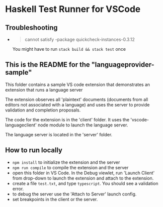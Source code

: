 # Haskell Test Runner for VSCode

## Troubleshooting

* > cannot satisfy -package quickcheck-instances-0.3.12

    You might have to run `stack build && stack test` once

## This is the README for the "languageprovider-sample"

This folder contains a sample VS code extension that demonstrates an extension that runs a language server

The extension observes all 'plaintext' documents (documents from all editors not associated with a language)
and uses the server to provide validation and completion proposals.

The code for the extension is in the 'client' folder. It uses the 'vscode-languageclient' node module to launch the language server.

The language server is located in the 'server' folder. 

## How to run locally

* `npm install` to initialize the extension and the server
* `npm run compile` to compile the extension and the server
* open this folder in VS Code. In the Debug viewlet, run 'Launch Client' from drop-down to launch the extension and attach to the extension.
* create a file `test.txt`, and type `typescript`. You should see a validation error.
* to debug the server use the 'Attach to Server' launch config.
* set breakpoints in the client or the server.